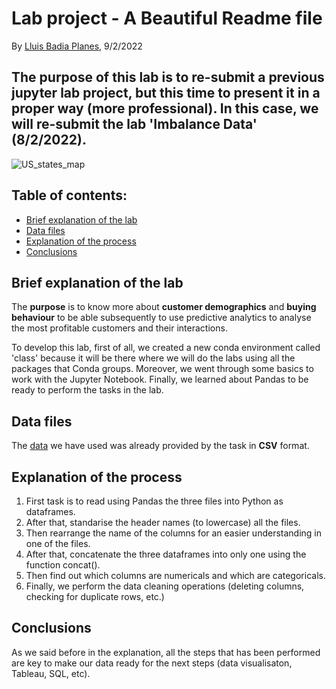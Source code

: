 # Lab project - A Beautiful Readme file

By [Lluis Badia Planes](https://github.com/lluis90badia), 9/2/2022

## The purpose of this lab is to re-submit a previous jupyter lab project, but this time to present it in a proper way (more professional). In this case, we will re-submit the lab 'Imbalance Data' (8/2/2022).

![US_states_map](https://datascience.aero/wp-content/themes/yootheme/cache/imbalancedata-1a747361.png)

## Table of contents:
- [Brief explanation of the lab](https://github.com/lluis90badia/lab_readme/blob/main/README.md#brief-explanation-of-the-lab)
- [Data files](https://github.com/lluis90badia/lab_readme/blob/main/README.md#data-files)
- [Explanation of the process](https://github.com/lluis90badia/lab_readme/blob/main/README.md#explanation-of-the-process)
- [Conclusions](https://github.com/lluis90badia/lab_readme/blob/main/README.md#conclusions)

## Brief explanation of the lab

The **purpose** is to know more about **customer demographics** and **buying behaviour** to be able subsequently to use predictive analytics to analyse the most profitable customers and their interactions.

To develop this lab, first of all, we created a new conda environment called 'class' because it will be there where we will do the labs using all the packages that Conda groups. Moreover, we went through some basics to work with the Jupyter Notebook. Finally, we learned about Pandas to be ready to perform the tasks in the lab.

## Data files

The [data](https://github.com/lluis90badia/lab_readme/tree/main/csv) we have used was already provided by the task in **CSV** format.

## Explanation of the process

1. First task is to read using Pandas the three files into Python as dataframes.
2. After that, standarise the header names (to lowercase) all the files.
3. Then rearrange the name of the columns for an easier understanding in one of the files.
4. After that, concatenate the three dataframes into only one using the function concat().
5. Then find out which columns are numericals and which are categoricals.
6. Finally, we perform the data cleaning operations (deleting columns, checking for duplicate rows, etc.)

## Conclusions

As we said before in the explanation, all the steps that has been performed are key to make our data ready for the next steps (data visualisaton, Tableau, SQL, etc).
